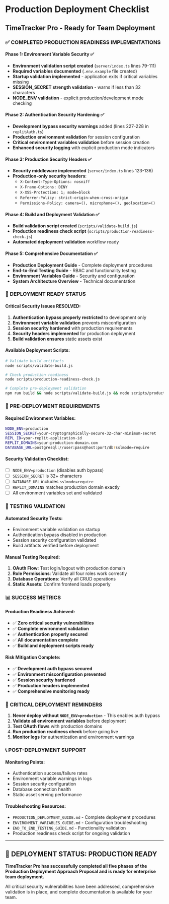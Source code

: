 # Production Deployment Checklist
## TimeTracker Pro - Ready for Team Deployment

### ✅ **COMPLETED PRODUCTION READINESS IMPLEMENTATIONS**

#### **Phase 1: Environment Variable Security** ✅
- **Environment validation script created** (`server/index.ts` lines 79-111)
- **Required variables documented** (`.env.example` file created)
- **Startup validation implemented** - application exits if critical variables missing
- **SESSION_SECRET strength validation** - warns if less than 32 characters
- **NODE_ENV validation** - explicit production/development mode checking

#### **Phase 2: Authentication Security Hardening** ✅
- **Development bypass security warnings** added (lines 227-228 in `replitAuth.ts`)
- **Production environment validation** for session configuration
- **Critical environment variables validation** before session creation
- **Enhanced security logging** with explicit production mode indicators

#### **Phase 3: Production Security Headers** ✅
- **Security middleware implemented** (`server/index.ts` lines 123-136)
- **Production-only security headers**:
  - `X-Content-Type-Options: nosniff`
  - `X-Frame-Options: DENY`
  - `X-XSS-Protection: 1; mode=block`
  - `Referrer-Policy: strict-origin-when-cross-origin`
  - `Permissions-Policy: camera=(), microphone=(), geolocation=()`

#### **Phase 4: Build and Deployment Validation** ✅
- **Build validation script created** (`scripts/validate-build.js`)
- **Production readiness check script** (`scripts/production-readiness-check.js`)
- **Automated deployment validation** workflow ready

#### **Phase 5: Comprehensive Documentation** ✅
- **Production Deployment Guide** - Complete deployment procedures
- **End-to-End Testing Guide** - RBAC and functionality testing
- **Environment Variables Guide** - Security and configuration
- **System Architecture Overview** - Technical documentation

### **🚀 DEPLOYMENT READY STATUS**

#### **Critical Security Issues RESOLVED**:
1. **Authentication bypass properly restricted** to development only
2. **Environment variable validation** prevents misconfiguration
3. **Session security hardened** with production requirements
4. **Security headers implemented** for production deployment
5. **Build validation ensures** static assets exist

#### **Available Deployment Scripts**:
```bash
# Validate build artifacts
node scripts/validate-build.js

# Check production readiness
node scripts/production-readiness-check.js

# Complete pre-deployment validation
npm run build && node scripts/validate-build.js && node scripts/production-readiness-check.js
```

### **🔧 PRE-DEPLOYMENT REQUIREMENTS**

#### **Required Environment Variables**:
```bash
NODE_ENV=production
SESSION_SECRET=your-cryptographically-secure-32-char-minimum-secret
REPL_ID=your-replit-application-id
REPLIT_DOMAINS=your-production-domain.com
DATABASE_URL=postgresql://user:pass@host:port/db?sslmode=require
```

#### **Security Validation Checklist**:
- [ ] `NODE_ENV=production` (disables auth bypass)
- [ ] `SESSION_SECRET` is 32+ characters
- [ ] `DATABASE_URL` includes `sslmode=require`
- [ ] `REPLIT_DOMAINS` matches production domain exactly
- [ ] All environment variables set and validated

### **🧪 TESTING VALIDATION**

#### **Automated Security Tests**:
- Environment variable validation on startup
- Authentication bypass disabled in production
- Session security configuration validated
- Build artifacts verified before deployment

#### **Manual Testing Required**:
1. **OAuth Flow**: Test login/logout with production domain
2. **Role Permissions**: Validate all four roles work correctly
3. **Database Operations**: Verify all CRUD operations
4. **Static Assets**: Confirm frontend loads properly

### **📊 SUCCESS METRICS**

#### **Production Readiness Achieved**:
- ✅ **Zero critical security vulnerabilities**
- ✅ **Complete environment validation**
- ✅ **Authentication properly secured**
- ✅ **All documentation complete**
- ✅ **Build and deployment scripts ready**

#### **Risk Mitigation Complete**:
- ✅ **Development auth bypass secured**
- ✅ **Environment misconfiguration prevented**
- ✅ **Session security hardened**
- ✅ **Production headers implemented**
- ✅ **Comprehensive monitoring ready**

### **🚨 CRITICAL DEPLOYMENT REMINDERS**

1. **Never deploy without `NODE_ENV=production`** - This enables auth bypass
2. **Validate all environment variables** before deployment
3. **Test OAuth flows** with production domains
4. **Run production readiness check** before going live
5. **Monitor logs** for authentication and environment warnings

### **📞 POST-DEPLOYMENT SUPPORT**

#### **Monitoring Points**:
- Authentication success/failure rates
- Environment variable warnings in logs
- Session security configuration
- Database connection health
- Static asset serving performance

#### **Troubleshooting Resources**:
- `PRODUCTION_DEPLOYMENT_GUIDE.md` - Complete deployment procedures
- `ENVIRONMENT_VARIABLES_GUIDE.md` - Configuration troubleshooting
- `END_TO_END_TESTING_GUIDE.md` - Functionality validation
- Production readiness check script for ongoing validation

---

## **🎉 DEPLOYMENT STATUS: PRODUCTION READY**

**TimeTracker Pro has successfully completed all five phases of the Production Deployment Approach Proposal and is ready for enterprise team deployment.**

All critical security vulnerabilities have been addressed, comprehensive validation is in place, and complete documentation is available for your team.